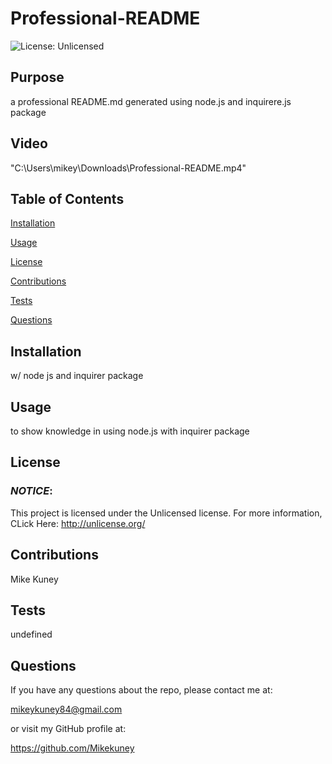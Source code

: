 # **Professional-README**

![License: Unlicensed](https://img.shields.io/badge/License-Unlicensed-blue.svg)

## **Purpose**
a professional README.md generated using node.js and inquirere.js package

## **Video**
"C:\Users\mikey\Downloads\Professional-README.mp4"
## **Table of Contents**
<a href="#installation">Installation</a> 

<a href="#usage">Usage</a> 

<a href="userLicense">License</a> 

<a href="#contributions">Contributions</a> 

<a href="#tests">Tests</a> 

<a href="questions">Questions</a> 


## <h2 id="installation">**Installation**</h2>
w/ node js and inquirer package

## <h2 id="usage">**Usage**</h2>
to show knowledge in using node.js with inquirer package


## <h2 id="userLicense">**License**</h2>
### <em>NOTICE</em>:
This project is licensed under the Unlicensed license.
For more information, CLick Here:
http://unlicense.org/


## <h2 id="contributions">**Contributions**</h2>
Mike Kuney

## <h2 id="tests">**Tests**</h2>
undefined

## <h2 id="questions">**Questions**</h2>
If you have any questions about the repo, please contact me at: 

mikeykuney84@gmail.com 

or visit my GitHub profile at: 

https://github.com/Mikekuney

